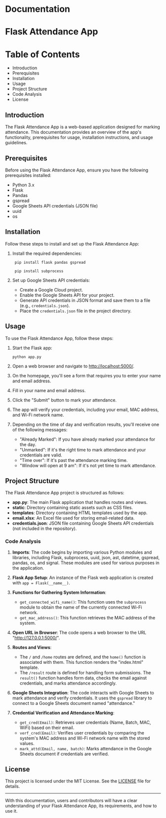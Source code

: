 # Documentation
# Flask Attendance App 
# Table of Contents
- Introduction
- Prerequisites
- Installation
- Usage
- Project Structure
- Code Analysis
- License
## Introduction

The Flask Attendance App is a web-based application designed for marking attendance. This documentation provides an overview of the app's functionality, prerequisites for usage, installation instructions, and usage guidelines.

## Prerequisites

Before using the Flask Attendance App, ensure you have the following prerequisites installed:

- Python 3.x
- Flask
- Pandas
- gspread
- Google Sheets API credentials (JSON file)
- uuid
- os

## Installation

Follow these steps to install and set up the Flask Attendance App:


1. Install the required dependencies:
   ```
    pip install flask pandas gspread
   ```
   ```
    pip install subprocess
     ```

4. Set up Google Sheets API credentials:
   - Create a Google Cloud project.
   - Enable the Google Sheets API for your project.
   - Generate API credentials in JSON format and save them to a file (e.g., `credentials.json`).
   - Place the `credentials.json` file in the project directory.

## Usage

To use the Flask Attendance App, follow these steps:

1. Start the Flask app:
   ```
   python app.py
   ```

2. Open a web browser and navigate to [http://localhost:5000/](http://localhost:5000/).

3. On the homepage, you'll see a form that requires you to enter your name and email address.

4. Fill in your name and email address.

5. Click the "Submit" button to mark your attendance.

6. The app will verify your credentials, including your email, MAC address, and Wi-Fi network name.

7. Depending on the time of day and verification results, you'll receive one of the following messages:
   - "Already Marked": If you have already marked your attendance for the day.
   - "Unmarked": If it's the right time to mark attendance and your credentials are valid.
   - "Time over": If it's past the attendance marking time.
   - "Window will open at 9 am": If it's not yet time to mark attendance.

## Project Structure

The Flask Attendance App project is structured as follows:

- **app.py**: The main Flask application that handles routes and views.
- **static**: Directory containing static assets such as CSS files.
- **templates**: Directory containing HTML templates used by the app.
- **email.xlsx**: An Excel file used for storing email-related data.
- **credentials.json**: JSON file containing Google Sheets API credentials (not included in the repository).

### Code Analysis

1. **Imports**: The code begins by importing various Python modules and libraries, including Flask, subprocess, uuid, json, ast, datetime, gspread, pandas, os, and signal. These modules are used for various purposes in the application.

2. **Flask App Setup**: An instance of the Flask web application is created with `app = Flask(__name__)`.

3. **Functions for Gathering System Information**:
   - `get_connected_wifi_name()`: This function uses the `subprocess` module to obtain the name of the currently connected Wi-Fi network.
   - `get_mac_address()`: This function retrieves the MAC address of the system.
   
4. **Open URL in Browser**: The code opens a web browser to the URL "http://127.0.0.1:5000/".

5. **Routes and Views**:
   - The `/` and `/home` routes are defined, and the `home()` function is associated with them. This function renders the "index.html" template.
   - The `/result` route is defined for handling form submissions. The `result()` function handles form data, checks the email against credentials, and marks attendance accordingly.

6. **Google Sheets Integration**: The code interacts with Google Sheets to mark attendance and verify credentials. It uses the `gspread` library to connect to a Google Sheets document named "attendance."

7. **Credential Verification and Attendance Marking**:
   - `get_cred(Email)`: Retrieves user credentials (Name, Batch, MAC, WiFi) based on their email.
   - `verf_cred(Email)`: Verifies user credentials by comparing the system's MAC address and Wi-Fi network name with the stored values.
   - `mark_attd(Email, name, batch)`: Marks attendance in the Google Sheets document if credentials are verified.
## License

This project is licensed under the MIT License. See the [LICENSE](LICENSE) file for details.

---

With this documentation, users and contributors will have a clear understanding of your Flask Attendance App, its requirements, and how to use it.
